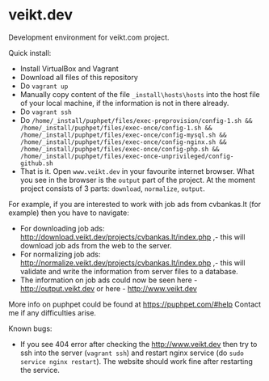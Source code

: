# veikt.dev
Development environment for veikt.com project.

Quick install:
- Install VirtualBox and Vagrant
- Download all files of this repository
- Do `vagrant up`
- Manually copy content of the file `_install\hosts\hosts` into the host file of your local machine, if the information is not in there already.
- Do `vagrant ssh` 
- Do `/home/_install/puphpet/files/exec-preprovision/config-1.sh && /home/_install/puphpet/files/exec-once/config-1.sh && /home/_install/puphpet/files/exec-once/config-mysql.sh && /home/_install/puphpet/files/exec-once/config-nginx.sh && /home/_install/puphpet/files/exec-once/config-php.sh && /home/_install/puphpet/files/exec-once-unprivileged/config-github.sh`
- That is it. Open `www.veikt.dev` in your favourite internet browser. What you see in the browser is the `output` part of the project. At the moment project consists of 3 parts: `download`, `normalize`, `output`.


For example, if you are interested to work with job ads from cvbankas.lt (for example) then you have to navigate:
- For downloading job ads: http://download.veikt.dev/projects/cvbankas.lt/index.php ,- this will download job ads from the web to the server.
- For normalizing job ads: http://normalize.veikt.dev/projects/cvbankas.lt/index.php ,- this will validate and write the information from server files to a database.
- The information on job ads could now be seen here - http://output.veikt.dev or here - http://www.veikt.dev

More info on puphpet could be found at https://puphpet.com/#help
Contact me if any difficulties arise.

Known bugs:
- If you see 404 error after checking the http://www.veikt.dev then try to ssh into the server (`vagrant ssh`) and restart nginx service (do `sudo service nginx restart`). The website should work fine after restarting the service.
